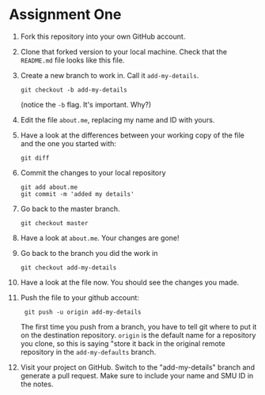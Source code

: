 # Assignment One

1.  Fork this repository into your own GitHub account.

2.  Clone that forked version to your local machine. Check that the
    `README.md` file looks like this file.

3.  Create a new branch to work in. Call it `add-my-details`.

        git checkout -b add-my-details

    (notice the `-b` flag. It's important. Why?)

4.  Edit the file `about.me`, replacing my name and ID with yours.

5.  Have a look at the differences between your working copy of the
    file and the one you started with:

        git diff

6.  Commit the changes to your local repository

        git add about.me
        git commit -m 'added my details'

7.  Go back to the master branch.

        git checkout master

8.  Have a look at `about.me`. Your changes are gone!

9.  Go back to the branch you did the work in

        git checkout add-my-details

10. Have a look at the file now. You should see the changes you made.

11. Push the file to your github account:

         git push -u origin add-my-details

    The first time you push from a branch, you have to tell git where
    to put it on the destination repository. `origin` is the default
    name for a repository you clone, so this is saying "store it back
    in the original remote repository in the `add-my-defaults` branch.

12. Visit your project on GitHub. Switch to the "add-my-details" branch
    and generate a pull request. Make sure to include your name and SMU ID
    in the notes.


